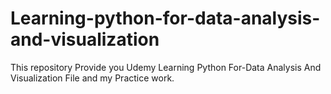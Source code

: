 # Learning-python-for-data-analysis-and-visualization
This repository Provide you Udemy Learning Python For-Data Analysis And Visualization File and my Practice work.
